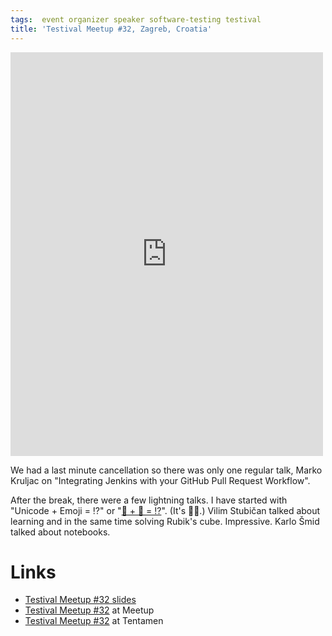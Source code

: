```yaml
---
tags:  event organizer speaker software-testing testival
title: 'Testival Meetup #32, Zagreb, Croatia'
---
```

<iframe src="https://www.facebook.com/plugins/post.php?href=https%3A%2F%2Fwww.facebook.com%2Fmedia%2Fset%2F%3Fset%3Da.10155870115062290.1073741931.735252289%26type%3D3&width=500" width="500" height="646" style="border:none;overflow:hidden" scrolling="no" frameborder="0" allowTransparency="true"></iframe>

We had a last minute cancellation so there was only one regular talk, Marko Kruljac on "Integrating Jenkins with your GitHub Pull Request Workflow".

After the break, there were a few lightning talks. I have started with "Unicode + Emoji = ⁉️" or "[👱 + 🍳 = ⁉️](http://unicode.org/emoji/charts/emoji-zwj-sequences.html)". (It's 👨‍🍳.) Vilim Stubičan talked about learning and in the same time solving Rubik's cube. Impressive. Karlo Šmid talked about notebooks.

# Links

- [Testival Meetup #32 slides](https://github.com/zeljkofilipin/testival/tree/master/files/32)
- [Testival Meetup #32](https://www.meetup.com/testival/events/243914964) at Meetup
- [Testival Meetup #32](https://blog.tentamen.eu/what-i-learned-at-testival-32-meetup/) at Tentamen
